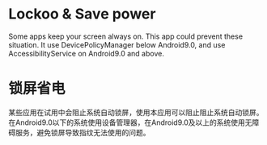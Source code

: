 # Lockoo & Save power
Some apps keep your screen always on. This app could prevent these situation.
It use DevicePolicyManager below Android9.0, and use AccessibilityService on Android9.0 and above.

# 锁屏省电
某些应用在试用中会阻止系统自动锁屏，使用本应用可以阻止阻止系统自动锁屏。
在Android9.0以下的系统使用设备管理器，在Android9.0及以上的系统使用无障碍服务，避免锁屏导致指纹无法使用的问题。
